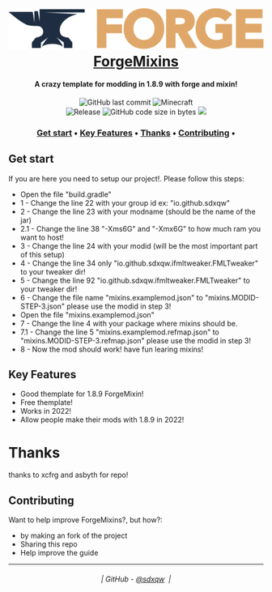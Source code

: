 <br class="Apple-interchange-newline"/>
<h1 align="center">
  <img src=https://github.com/MinecraftForge/MinecraftForge/blob/1.18.x/docs/assets/Forge_logo.svg>
  <a href="https://github.com/sdxqw/ForgeMixins">ForgeMixins</a>
</h1>

<h4 align="center">A crazy template for modding in 1.8.9 with forge and mixin!</h4>

<div align="center">
    <img src="https://img.shields.io/github/last-commit/sdxqw/ForgeMixins" alt="GitHub last commit"/>
    <img src="https://img.shields.io/badge/MC-1.8.9-brightgreen.svg" alt="Minecraft"/>
    <br>
    <img src="https://img.shields.io/github/v/release/sdxqw/ForgeMixins.svg" alt="Release"/>
    <img src="https://img.shields.io/github/languages/code-size/sdxqw/ForgeMixins" alt="GitHub code size in bytes"/>
    <img src="https://img.shields.io/tokei/lines/github/sdxqw/ForgeMixins"/>
    <br>
</div>

<h3 align="center">
    <a href="#get-start">Get start</a> •
    <a href="#key-features">Key Features</a> •
    <a href="#thanks">Thanks</a> •
    <a href="#contributing">Contributing</a> •
</h3>

## Get start

If you are here you need to setup our project!. Please follow this steps:

* Open the file "build.gradle"
* 1 - Change the line 22 with your group id ex: "io.github.sdxqw"
* 2 - Change the line 23 with your modname (should be the name of the jar)
* 2.1 - Change the line 38 "-Xms6G" and "-Xmx6G" to how much ram you want to host!
* 3 - Change the line 24 with your modid (will be the most important part of this setup)
* 4 - Change the line 34 only "io.github.sdxqw.ifmltweaker.FMLTweaker" to your tweaker dir!
* 5 - Change the line 92 "io.github.sdxqw.ifmltweaker.FMLTweaker" to your tweaker dir!
* 6 - Change the file name "mixins.examplemod.json" to "mixins.MODID-STEP-3.json" please use the modid in step 3!
* Open the file "mixins.examplemod.json"
* 7 - Change the line 4 with your package where mixins should be.
* 7.1 - Change the line 5 "mixins.examplemod.refmap.json" to "mixins.MODID-STEP-3.refmap.json" please use the modid in step 3!
* 8 - Now the mod should work! have fun learing mixins!

## Key Features

* Good themplate for 1.8.9 ForgeMixin!
* Free themplate!
* Works in 2022!
* Allow people make their mods with 1.8.9 in 2022!

# Thanks

thanks to xcfrg and asbyth for repo!

## Contributing

Want to help improve ForgeMixins?, but how?:

* by making an fork of the project
* Sharing this repo
* Help improve the guide

---
<h6 align="center">
  | GitHub - <a href="https://github.com/sdxqw">@sdxqw</a> 
  |
</h6>
